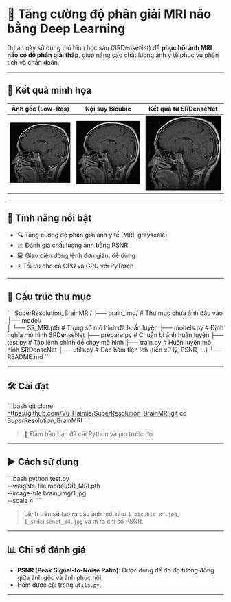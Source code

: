 # 🧠 Tăng cường độ phân giải MRI não bằng Deep Learning

Dự án này sử dụng mô hình học sâu (SRDenseNet) để **phục hồi ảnh MRI não có độ phân giải thấp**, giúp nâng cao chất lượng ảnh y tế phục vụ phân tích và chẩn đoán.

---

## 📸 Kết quả minh họa

| Ảnh gốc (Low-Res) | Nội suy Bicubic | Kết quả từ SRDenseNet |
|-------------------|------------------|------------------------|
| ![Low](brain_img\3.jpg) | ![Bicubic](brain_img\3_bicubic_x4.jpg) | ![SR](brain_img\3_srdensenet_x4.jpg) |

---

## 🚀 Tính năng nổi bật

- 🔍 Tăng cường độ phân giải ảnh y tế (MRI, grayscale)
- 📈 Đánh giá chất lượng ảnh bằng PSNR
- 💻 Giao diện dòng lệnh đơn giản, dễ dùng
- ⚡ Tối ưu cho cả CPU và GPU với PyTorch

---

## 📁 Cấu trúc thư mục

\`\`\`
SuperResolution_BrainMRI/
├── brain_img/             # Thư mục chứa ảnh đầu vào
├── model/                 
│   └── SR_MRI.pth         # Trọng số mô hình đã huấn luyện
├── models.py              # Định nghĩa mô hình SRDenseNet
├── prepare.py             # Chuẩn bị ảnh huấn luyện 
├── test.py                # Tập lệnh chính để chạy mô hình
├── train.py               # Huấn luyện mô hình SRDenseNet
├── utils.py               # Các hàm tiện ích (tiền xử lý, PSNR, ...)
└── README.md
\`\`\`

---

## 🛠 Cài đặt

\`\`\`bash
git clone https://github.com/Vu_Haimie/SuperResolution_BrainMRI.git
cd SuperResolution_BrainMRI
\`\`\`

> 📌 Đảm bảo bạn đã cài Python và pip trước đó.

---

## ▶️ Cách sử dụng

\`\`\`bash
python test.py \
  --weights-file model/SR_MRI.pth \
  --image-file brain_img/1.jpg \
  --scale 4
\`\`\`

> Lệnh trên sẽ tạo ra các ảnh mới như `1_bicubic_x4.jpg`, `1_srdensenet_x4.jpg` và in ra chỉ số PSNR.

---

## 📊 Chỉ số đánh giá

- **PSNR (Peak Signal-to-Noise Ratio)**: Được dùng để đo độ tương đồng giữa ảnh gốc và ảnh phục hồi.
- Hàm được cài trong `utils.py`.

---